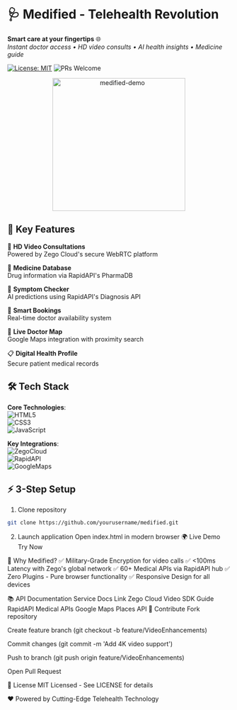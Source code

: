 # 🩺 Medified - Telehealth Revolution

**Smart care at your fingertips** 🌐  
*Instant doctor access • HD video consults • AI health insights • Medicine guide*

[![License: MIT](https://img.shields.io/badge/License-MIT-yellow.svg)](https://opensource.org/licenses/MIT)
![PRs Welcome](https://img.shields.io/badge/PRs-Welcome-%23E35D6A)

<div align="center">
  <img src="[https://media2.giphy.com/media/v1.Y2lkPTc5MGI3NjExdTRvN2ZoNWlqM2VtOG5vYmNxZ3Y3amVtcjFhMTJxemlsNGZhemNyZSZlcD12MV9pbnRlcm5hbF9naWZfYnlfaWQmY3Q9Zw/f7YCJwa0XZbLvW3gav/giphy.gif](https://media2.giphy.com/media/v1.Y2lkPTc5MGI3NjExdTRvN2ZoNWlqM2VtOG5vYmNxZ3Y3amVtcjFhMTJxemlsNGZhemNyZSZlcD12MV9pbnRlcm5hbF9naWZfYnlfaWQmY3Q9Zw/f7YCJwa0XZbLvW3gav/giphy.gif)" width="300" alt="medified-demo">
</div>

## 🌟 Key Features

🎥 **HD Video Consultations**  
Powered by Zego Cloud's secure WebRTC platform

💊 **Medicine Database**  
Drug information via RapidAPI's PharmaDB

🤒 **Symptom Checker**  
AI predictions using RapidAPI's Diagnosis API

📅 **Smart Bookings**  
Real-time doctor availability system

📍 **Live Doctor Map**  
Google Maps integration with proximity search

📋 **Digital Health Profile**  
Secure patient medical records

## 🛠️ Tech Stack

**Core Technologies**:  
![HTML5](https://img.shields.io/badge/HTML5-E34F26?logo=html5)  
![CSS3](https://img.shields.io/badge/CSS3-1572B6?logo=css3)  
![JavaScript](https://img.shields.io/badge/JavaScript-F7DF1E?logo=javascript)

**Key Integrations**:  
![ZegoCloud](https://img.shields.io/badge/Zego_Cloud-4A66AC?logo=zego&logoColor=white)  
![RapidAPI](https://img.shields.io/badge/RapidAPI-0055FF?logo=rapidapi)  
![GoogleMaps](https://img.shields.io/badge/Google_Maps-4285F4?logo=googlemaps)

## ⚡ 3-Step Setup

1. Clone repository
```bash
git clone https://github.com/yourusername/medified.git
```
2. Launch application
Open index.html in modern browser
🌍 Live Demo
Try Now

🚀 Why Medified?
✅ Military-Grade Encryption for video calls
✅ <100ms Latency with Zego's global network
✅ 60+ Medical APIs via RapidAPI hub
✅ Zero Plugins - Pure browser functionality
✅ Responsive Design for all devices

📚 API Documentation
Service	Docs Link
Zego Cloud	Video SDK Guide
RapidAPI	Medical APIs
Google Maps	Places API
🤝 Contribute
Fork repository

Create feature branch (git checkout -b feature/VideoEnhancements)

Commit changes (git commit -m 'Add 4K video support')

Push to branch (git push origin feature/VideoEnhancements)

Open Pull Request

📜 License
MIT Licensed - See LICENSE for details

❤️ Powered by Cutting-Edge Telehealth Technology
